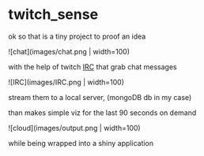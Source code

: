 # twitch_sense


ok so that is a tiny project to proof an idea

![chat](images/chat.png | width=100)

with the help of twitch [IRC](https://dev.twitch.tv/docs/irc) that grab chat messages

![IRC](images/IRC.png | width=100)

stream them to a local server, (mongoDB db in my case)

than makes simple viz for the last 90 seconds on demand

![cloud](images/output.png | width=100)

while being wrapped into a shiny application
